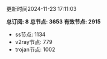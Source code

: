 更新时间2024-11-23 17:11:03

**总订阅: 8**
**总节点: 3653**
**有效节点: 2915**
- ss节点: 1134
- v2ray节点: 779
- trojan节点: 1002
